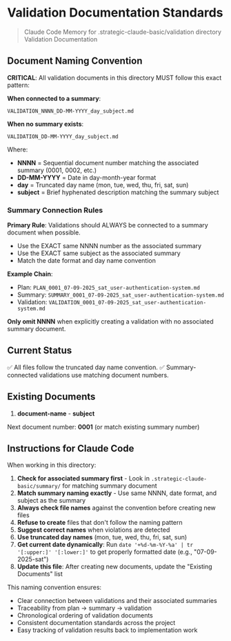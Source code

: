 # Validation Documentation Standards

> Claude Code Memory for .strategic-claude-basic/validation directory
> Validation Documentation

## Document Naming Convention

**CRITICAL**: All validation documents in this directory MUST follow this exact pattern:

**When connected to a summary**:

```
VALIDATION_NNNN_DD-MM-YYYY_day_subject.md
```

**When no summary exists**:

```
VALIDATION_DD-MM-YYYY_day_subject.md
```

Where:

- **NNNN** = Sequential document number matching the associated summary (0001, 0002, etc.)
- **DD-MM-YYYY** = Date in day-month-year format
- **day** = Truncated day name (mon, tue, wed, thu, fri, sat, sun)
- **subject** = Brief hyphenated description matching the summary subject

### Summary Connection Rules

**Primary Rule**: Validations should ALWAYS be connected to a summary document when possible.

- Use the EXACT same NNNN number as the associated summary
- Use the EXACT same subject as the associated summary
- Match the date format and day name convention

**Example Chain**:

- Plan: `PLAN_0001_07-09-2025_sat_user-authentication-system.md`
- Summary: `SUMMARY_0001_07-09-2025_sat_user-authentication-system.md`
- Validation: `VALIDATION_0001_07-09-2025_sat_user-authentication-system.md`

**Only omit NNNN** when explicitly creating a validation with no associated summary document.

## Current Status

✅ All files follow the truncated day name convention.
✅ Summary-connected validations use matching document numbers.

## Existing Documents

1. **document-name** - **subject**

Next document number: **0001** (or match existing summary number)

## Instructions for Claude Code

When working in this directory:

1. **Check for associated summary first** - Look in `.strategic-claude-basic/summary/` for matching summary document
2. **Match summary naming exactly** - Use same NNNN, date format, and subject as the summary
3. **Always check file names** against the convention before creating new files
4. **Refuse to create** files that don't follow the naming pattern
5. **Suggest correct names** when violations are detected
6. **Use truncated day names** (mon, tue, wed, thu, fri, sat, sun)
7. **Get current date dynamically**: Run `date '+%d-%m-%Y-%a' | tr '[:upper:]' '[:lower:]'` to get properly formatted date (e.g., "07-09-2025-sat")
8. **Update this file**: After creating new documents, update the "Existing Documents" list

This naming convention ensures:

- Clear connection between validations and their associated summaries
- Traceability from plan → summary → validation
- Chronological ordering of validation documents
- Consistent documentation standards across the project
- Easy tracking of validation results back to implementation work
